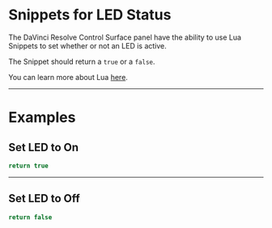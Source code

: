 # Snippets for LED Status

The DaVinci Resolve Control Surface panel have the ability to use Lua Snippets to set whether or not an LED is active.

The Snippet should return a `true` or a `false`.

You can learn more about Lua [here](../developer/lua-overview/).

---

# Examples

## Set LED to On

```lua
return true
```

---

## Set LED to Off

```lua
return false
```